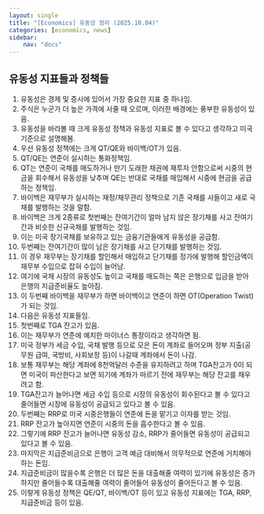 ```yaml
---
layout: single
title: "[Economics] 유동성 정리 (2025.10.04)"
categories: [economics, news]
sidebar:
    nav: "docs"
---
```


## 유동성 지표들과 정책들
1. 유동성은 경제 및 증시에 있어서 가장 중요한 지표 중 하나임.
1. 주식은 누군가 더 높은 가격에 사줄 때 오르며, 이러한 배경에는 풍부한 유동성이 있음.
1. 유동성을 바라볼 때 크게 유동성 정책과 유동성 지표로 볼 수 있다고 생각하고 미국 기준으로 설명해봄.
1. 우선 유동성 정책에는 크게 QT/QE와 바이백/OT가 있음.
1. QT/QE는 연준이 실시하는 통화정책임.
1. QT는 연준이 국채를 매도하거나 만기 도래한 채권에 재투자 안함으로써 시중의 현금을 회수해서 유동성을 낮추며 QE는 반대로 국채를 매입해서 시중에 현금을 공급하는 정책임.
1. 바이백은 재무부가 실시하는 재정/채무관리 정책으로 기존 국채를 사들이고 새로 국채를 발행하는 것을 말함.
1. 바이백은 크게 2종류로 첫번째는 잔여기간이 얼마 남지 않은 장기채를 사고 잔여기간과 비슷한 신규국채를 발행하는 것임.
1. 이는 미국 장기국채를 보유하고 있는 금융기관들에게 유동성을 공급함.
1. 두번째는 잔여기간이 많이 남은 장기채를 사고 단기채를 발행하는 것임.
1. 이 경우 재무부는 장기채를 할인해서 매입하고 단기채를 정가에 발행해 할인금액이 재무부 수입으로 잡혀 수입이 늘어남.
1. 여기에 국채 시장의 유동성도 높이고 국채를 매도하는 쪽은 은행으로 입금을 받아 은행의 지급준비율도 높아짐.
1. 이 두번째 바이백을 재무부가 하면 바이백이고 연준이 하면 OT(Operation Twist)가 되는 것임.
1. 다음은 유동성 지표들임.
1. 첫번째로 TGA 잔고가 있음.
1. 이는 재무부가 연준에 예치한 마이너스 통장이라고 생각하면 됨.
1. 미국 정부가 세금 수입, 국채 발행 등으로 모은 돈이 계좌로 들어오며 정부 지출(공무원 급여, 국방비, 사회보장 등)이 나갈때 계좌에서 돈이 나감.
1. 보통 재무부는 해당 계좌에 8천억달러 수준을 유지하려고 하며 TGA잔고가 0이 되면 미국이 파산한다고 보면 되기에 계좌가 마르기 전에 재무부는 해당 잔고를 채우려고 함.
1. TGA잔고가 늘어나면 세금 수입 등으로 시장의 유동성이 회수된다고 볼 수 있다고 줄어들면 시장에 유동성이 공급되고 있다고 볼 수 있음.
1. 두번째는 RRP로 미국 시중은행들이 연준에 돈을 맡기고 이자를 받는 것임.
1. RRP 잔고가 높아지면 연준이 시중의 돈을 흡수한다고 볼 수 있음.
1. 그렇기에 RRP 잔고가 늘어나면 유동성 감소, RRP가 줄어들면 유동성이 공급되고 있다고 볼 수 있음.
1. 마지막은 지급준비금으로 은행이 고객 예금 대비해서 의무적으로 연준에 거치해야 하는 돈임.
1. 지급준비금이 많을수록 은행은 더 많은 돈을 대출해줄 여력이 있기에 유동성은 증가하지만 줄어들수록 대출해줄 여력이 줄어들어 유동성이 줄어든다고 볼 수 있음.
1. 이렇게 유동성 정책은 QE/QT, 바이백/OT 등이 있고 유동성 지표에는 TGA, RRP, 지급준비금 등이 있음.